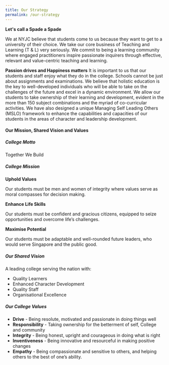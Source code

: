 ```yaml
---
title: Our Strategy
permalink: /our-strategy
---
```

**Let's call a Spade a Spade**

We at NYJC believe that students come to us because they want to get to a university of their choice. We take our core business of Teaching and Learning (T & L) very seriously. We commit to being a learning community where engaged practitioners inspire passionate inquirers through effective, relevant and value-centric teaching and learning.

**Passion drives and Happiness matters**
It is important to us that our students and staff enjoy what they do in the college. Schools cannot be just about assignments and examinations. We believe that holistic education is the key to well-developed individuals who will be able to take on the challenges of the future and excel in a dynamic environment. We allow our students to take ownership of their learning and development, evident in the more than 150 subject combinations and the myriad of co-curricular activities. We have also designed a unique Managing Self Leading Others (MSLO) framework to enhance the capabilities and capacities of our students in the areas of character and leadership development.

#### Our Mission, Shared Vision and Values
#### 
##### College Motto
##### 
Together We Build

##### College Mission
##### 
**Uphold Values**

Our students must be men and women of integrity where values serve as moral compasses for decision making.

**Enhance Life Skills**

Our students must be confident and gracious citizens, equipped to seize opportunities and overcome life’s challenges.

**Maximise Potential**

Our students must be adaptable and well-rounded future leaders, who would serve Singapore and the public good.

##### Our Shared Vision
A leading college serving the nation with:

* Quality Learners
* Enhanced Character Development
* Quality Staff
* Organisational Excellence

##### Our College Values
*  **Drive** - Being resolute, motivated and passionate in doing things well
* **Responsibility** - Taking ownership for the betterment of self, College and community
* **Integrity** - Being honest, upright and courageous in doing what is right
* **Inventiveness** - Being innovative and resourceful in making positive changes
* **Empathy** - Being compassionate and sensitive to others, and helping others to the best of one’s ability.